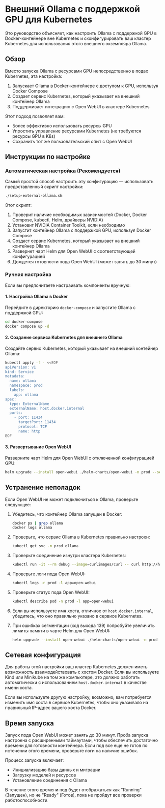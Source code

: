 # Внешний Ollama с поддержкой GPU для Kubernetes

Это руководство объясняет, как настроить Ollama с поддержкой GPU в Docker-контейнере вне Kubernetes и сконфигурировать ваш кластер Kubernetes для использования этого внешнего экземпляра Ollama.

## Обзор

Вместо запуска Ollama с ресурсами GPU непосредственно в подах Kubernetes, эта настройка:

1. Запускает Ollama в Docker-контейнере с доступом к GPU, используя Docker Compose
2. Создает сервис Kubernetes, который указывает на внешний контейнер Ollama
3. Поддерживает интеграцию с Open WebUI в кластере Kubernetes

Этот подход позволяет вам:
- Более эффективно использовать ресурсы GPU
- Упростить управление ресурсами Kubernetes (не требуются ресурсы GPU в K8s)
- Сохранить тот же пользовательский опыт с Open WebUI

## Инструкции по настройке

### Автоматическая настройка (Рекомендуется)

Самый простой способ настроить эту конфигурацию — использовать предоставленный скрипт настройки:

```bash
./setup-external-ollama.sh
```

Этот скрипт:
1. Проверит наличие необходимых зависимостей (Docker, Docker Compose, kubectl, Helm, драйверы NVIDIA)
2. Установит NVIDIA Container Toolkit, если необходимо
3. Запустит контейнер Ollama с поддержкой GPU, используя Docker Compose
4. Создаст сервис Kubernetes, который указывает на внешний контейнер Ollama
5. Развернет чарт Helm для Open WebUI с соответствующей конфигурацией
6. Дождется готовности пода Open WebUI (может занять до 30 минут)

### Ручная настройка

Если вы предпочитаете настраивать компоненты вручную:

#### 1. Настройка Ollama в Docker

Перейдите в директорию `docker-compose` и запустите Ollama с поддержкой GPU:

```bash
cd docker-compose
docker compose up -d
```

#### 2. Создание сервиса Kubernetes для внешнего Ollama

Создайте сервис Kubernetes, который указывает на внешний контейнер Ollama:

```bash
kubectl apply -f - <<EOF
apiVersion: v1
kind: Service
metadata:
  name: ollama
  namespace: prod
  labels:
    app: ollama
spec:
  type: ExternalName
  externalName: host.docker.internal
  ports:
    - port: 11434
      targetPort: 11434
      protocol: TCP
      name: http
EOF
```

#### 3. Развертывание Open WebUI

Разверните чарт Helm для Open WebUI с отключенной конфигурацией GPU:

```bash
helm upgrade --install open-webui ./helm-charts/open-webui -n prod --set deployment.gpuConfig=false
```

## Устранение неполадок

Если Open WebUI не может подключиться к Ollama, проверьте следующее:

1. Убедитесь, что контейнер Ollama запущен в Docker:
   ```bash
   docker ps | grep ollama
   docker logs ollama
   ```

2. Проверьте, что сервис Ollama в Kubernetes правильно настроен:
   ```bash
   kubectl get svc -n prod ollama
   ```

3. Проверьте соединение изнутри кластера Kubernetes:
   ```bash
   kubectl run -it --rm debug --image=curlimages/curl -- curl http://host.docker.internal:11434/api/tags
   ```

4. Проверьте логи пода Open WebUI:
   ```bash
   kubectl logs -n prod -l app=open-webui
   ```

5. Проверьте статус пода Open WebUI:
   ```bash
   kubectl describe pod -n prod -l app=open-webui
   ```

6. Если вы используете имя хоста, отличное от `host.docker.internal`, убедитесь, что оно правильно указано в сервисе Kubernetes.

7. При ошибках сегментации (код выхода 139) попробуйте увеличить лимиты памяти в чарте Helm для Open WebUI:
   ```bash
   helm upgrade --install open-webui ./helm-charts/open-webui -n prod --set deployment.gpuConfig=false --set deployment.resources.limits.memory=4Gi
   ```

## Сетевая конфигурация

Для работы этой настройки ваш кластер Kubernetes должен иметь возможность взаимодействовать с хостом Docker. Если вы используете Kind или Minikube на том же компьютере, это должно работать автоматически с использованием `host.docker.internal` в качестве имени хоста.

Если вы используете другую настройку, возможно, вам потребуется изменить имя хоста в сервисе Kubernetes, чтобы оно указывало на правильный IP-адрес вашего хоста Docker.

## Время запуска

Запуск пода Open WebUI может занять до 30 минут. Проба запуска настроена с расширенными таймаутами, чтобы обеспечить достаточно времени для готовности контейнера. Если под все еще не готов по истечении этого времени, проверьте логи на наличие ошибок.

Процесс запуска включает:
- Инициализацию базы данных и миграции
- Загрузку моделей и ресурсов
- Установление соединения с Ollama

В течение этого времени под будет отображаться как "Running" (Запущен), но не "Ready" (Готов), пока не пройдут все проверки работоспособности.